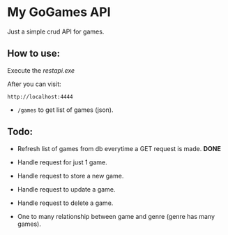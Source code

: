 # My GoGames API
Just a simple crud API for games.

## How to use:

Execute the *restapi.exe*

After you can visit:
```
http://localhost:4444
```
- `/games` to get list of games (json).

## Todo:
- Refresh list of games from db everytime a GET request is made. **DONE**

- Handle request for just 1 game.

- Handle request to store a new game.

- Handle request to update a game.

- Handle request to delete a game.

- One to many relationship between game and genre (genre has many games).